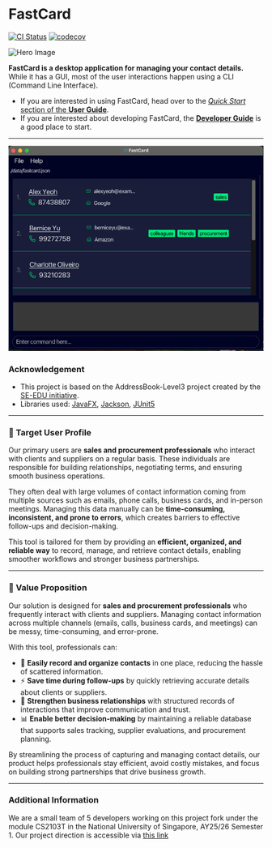 # FastCard

[![CI Status](https://github.com/AY2526S1-CS2103T-F11-4/tp/actions/workflows/gradle.yml/badge.svg)](https://github.com/AY2526S1-CS2103T-F11-4/tp/actions/workflows/gradle.yml)
[![codecov](https://codecov.io/github/AY2526S1-CS2103T-F11-4/tp/graph/badge.svg?token=C7VKPW98S1)](https://codecov.io/github/AY2526S1-CS2103T-F11-4/tp)

![Hero Image](images/fastcard_hero.png)

**FastCard is a desktop application for managing your contact details.** While it has a GUI, most of the user interactions happen using a CLI (Command Line Interface).

* If you are interested in using FastCard, head over to the [_Quick Start_ section of the **User Guide**](UserGuide.html#getting-started-with-fastcard).
* If you are interested about developing FastCard, the [**Developer Guide**](DeveloperGuide.html) is a good place to start.
---

![FastCard Screen Grab](images/Ui.png)

### Acknowledgement
* This project is based on the AddressBook-Level3 project created by the [SE-EDU initiative](https://se-education.org).
* Libraries used: [JavaFX](https://openjfx.io/), [Jackson](https://github.com/FasterXML/jackson), [JUnit5](https://github.com/junit-team/junit5)

---

### 👥 Target User Profile

Our primary users are **sales and procurement professionals** who interact with clients and suppliers on a regular basis. These individuals are responsible for building relationships, negotiating terms, and ensuring smooth business operations.

They often deal with large volumes of contact information coming from multiple sources such as emails, phone calls, business cards, and in-person meetings. Managing this data manually can be **time-consuming, inconsistent, and prone to errors**, which creates barriers to effective follow-ups and decision-making.

This tool is tailored for them by providing an **efficient, organized, and reliable way** to record, manage, and retrieve contact details, enabling smoother workflows and stronger business partnerships.

---




### 🎯 Value Proposition

Our solution is designed for **sales and procurement professionals** who frequently interact with clients and suppliers. Managing contact information across multiple channels (emails, calls, business cards, and meetings) can be messy, time-consuming, and error-prone.

With this tool, professionals can:

* 📒 **Easily record and organize contacts** in one place, reducing the hassle of scattered information.
* ⚡ **Save time during follow-ups** by quickly retrieving accurate details about clients or suppliers.
* 🔗 **Strengthen business relationships** with structured records of interactions that improve communication and trust.
* 📊 **Enable better decision-making** by maintaining a reliable database that supports sales tracking, supplier evaluations, and procurement planning.

By streamlining the process of capturing and managing contact details, our product helps professionals stay efficient, avoid costly mistakes, and focus on building strong partnerships that drive business growth.

---

### Additional Information
We are a small team of 5 developers working on this project fork under the module CS2103T in the National University of Singapore, AY25/26 Semester 1.
Our project direction is accessible via [this link](https://docs.google.com/document/d/1PL5ROosZ31RnMzyO5RIzXduRayh0XTNKa8umx3QxE6o/edit?tab=t.uh6501x77o69#heading=h.4fjhq3bt0q05)
